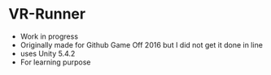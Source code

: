 # VR-Runner

- Work in progress
- Originally made for Github Game Off 2016 but I did not get it done in line
- uses Unity 5.4.2
- For learning purpose